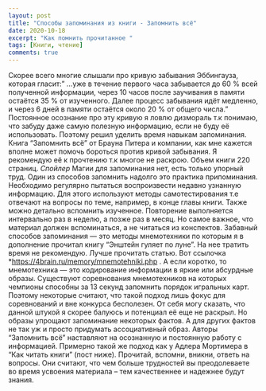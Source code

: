 ```yaml
---
layout: post
title: "Способы запоминания из книги - Запомнить всё"
date: 2020-10-18
excerpt: "Как помнить прочитанное "
tags: [Книги, чтение]
comments: true
---
```


Скорее всего многие слышали про кривую забывания Эббингауза, которая гласит:” …уже в течение первого часа забывается до 60 % всей полученной информации, через 10 часов после заучивания в памяти остаётся 35 % от изученного. Далее процесс забывания идёт медленно, и через 6 дней в памяти остаётся около 20 % от общего числа.”
Постоянное осознание про эту кривую я ловлю дизмораль т.к понимаю, что забуду даже самую полезную информацию, если не буду её использовать. Поэтому решил уделить время навыкам запоминания.
Книга “Запомнить всё” от Брауна Питера и компании, как мне кажется вполне может помочь бороться против кривой забывания. Я рекомендую её к прочтению т.к многое не раскрою. Объем книги 220 страниц.
*Спойлер* Магии для запоминания нет, есть только упорный труд.
Один из способов запомнить надолго это практика припоминания. Необходимо регулярно пытаться воспроизвести недавно узнанную информацию. Для этого используют методы самотестирования т.е отвечают на вопросы по теме, например, в конце главы книги. Также можно детально вспомнить изученное. Повторение выполняется интервально раз в неделю, а позже раз в месяц. Но самое важное, что материал должен вспоминаться, а не читаться из конспектов.
Забавный способов запоминания — это методы мнемотехники по которым я в дополнение прочитал книгу “Энштейн гуляет по луне”. На нее тратить время не рекомендую. Лучше прочитать статью. Вот ссылочка *https://4brain.ru/memory/mnemotehniki.php . А если коротко, то мнемотехника — это кодирование информации в яркие или абсурдные образы.
Существуют соревнования мнемотехников на которых чемпионы способны за 13 секунд запомнить порядок игральных карт. Поэтому некоторые считают, что такой подход лишь фокус для соревнований и вне конкурса бесполезен. От себя могу сказать, что данной штукой я скорее балуюсь и потенциал её еще не раскрыл. Но образы упрощают запоминание некоторых фактов. А для других фактов не так уж и просто придумать ассоциативный образ.
Авторы “Запомнить всё” наставляют на осознанную и постоянную работу с информацией. Примерно такой же подход как у Адлера Мортимера в “Как читать книги” (пост ниже). Прочитай, вспомни, вникни, ответь на вопросы. Они считают, что чем больше трудностей вы преодолеваете во время усвоения материала – тем качественнее и надежнее будут знания.

